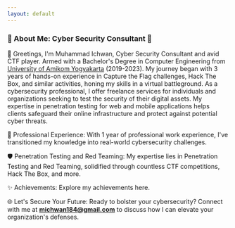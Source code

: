 ```yaml
---
layout: default
---
```

### 🔐 About Me: Cyber Security Consultant 🔐
👋 Greetings, I'm Muhammad Ichwan, Cyber Security Consultant and avid CTF player. Armed with a Bachelor's Degree in Computer Engineering from [University of Amikom Yogyakarta](https://www.amikom.ac.id) (2019-2023). My journey began with 3 years of hands-on experience in Capture the Flag challenges, Hack The Box, and similar activities, honing my skills in a virtual battleground. As a cybersecurity professional, I offer freelance services for individuals and organizations seeking to test the security of their digital assets. My expertise in penetration testing for web and mobile applications helps clients safeguard their online infrastructure and protect against potential cyber threats.

💼 Professional Experience: With 1 year of professional work experience, I've transitioned my knowledge into real-world cybersecurity challenges.

🛡️ Penetration Testing and Red Teaming: My expertise lies in Penetration Testing and Red Teaming, solidified through countless CTF competitions, Hack The Box, and more.

✨ Achievements: Explore my achievements here.

🌐 Let's Secure Your Future: Ready to bolster your cybersecurity? Connect with me at **michwan184@gmail.com** to discuss how I can elevate your organization's defenses.





